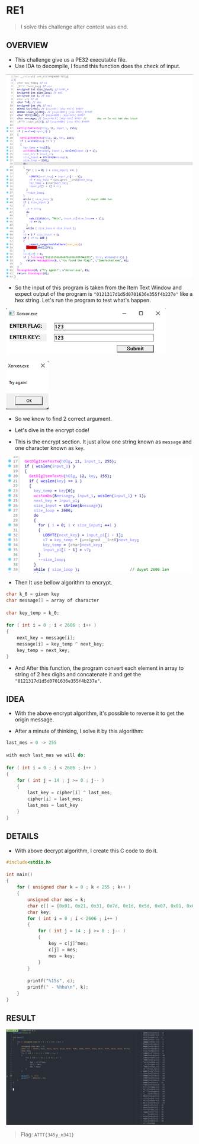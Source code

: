 # RE1

> I solve this challenge after contest was end.

## OVERVIEW

- This challenge give us a PE32 executable file.
- Use IDA to decompile, I found this function does the check of input.

![img](./assets/func.png)

- So the input of this program is taken from the Item Text Window and expect output of the program is `"0121317d1d5d0701636e355f4b237e"` like a hex string. Let's run the program to test what's happen.

![img](./assets/test_run.png)

![img](./assets/res.png)

- So we know to find 2 correct argument.

- Let's dive in the encrypt code!

- This is the encrypt section. It just allow one string known as `message` and one character known as `key`.

![img](./assets/phase1.png)

- Then It use bellow algorithm to encrypt.

```c
char k_0 = given key
char message[] = array of character

char key_temp = k_0;

for ( int i = 0 ; i < 2606 ; i++ )
{
    next_key = message[i];
    message[i] = key_temp ^ next_key;
    key_temp = next_key;
}
```

- And After this function, the program convert each element in array to string of 2 hex digits and concatenate it and get the `"0121317d1d5d0701636e355f4b237e"`. 

## IDEA

- With the above encrypt algorithm, it's possible to reverse it to get the origin message.

- After a minute of thinking, I solve it by this algorithm:

```c
last_mes = 0 -> 255

with each last_mes we will do:

for ( int i = 0 ; i < 2606 ; i++ )
{
    for ( int j = 14 ; j >= 0 ; j-- ) 
    {
        last_key = cipher[i] ^ last_mes;
        cipher[i] = last_mes;
        last_mes = last_key
    }
}
```

## DETAILS

- With above decrypt algorithm, I create this C code to do it.

```c
#include<stdio.h>

int main()
{
	for ( unsigned char k = 0 ; k < 255 ; k++ )
	{
		unsigned char mes = k;
		char c[] = {0x01, 0x21, 0x31, 0x7d, 0x1d, 0x5d, 0x07, 0x01, 0x63, 0x6e, 0x35, 0x5f, 0x4b, 0x23, 0x7e};
		char key;
		for ( int i = 0 ; i < 2606 ; i++ )
		{
			for ( int j = 14 ; j >= 0 ; j-- )
			{
				key = c[j]^mes;
				c[j] = mes;
				mes = key;
			}
		}

		printf("%15s", c);
		printf(" - %hhu\n", k);
	}
}
```

## RESULT

![img](./assets/break.png)

> Flag: `ATTT{345y_m341}`